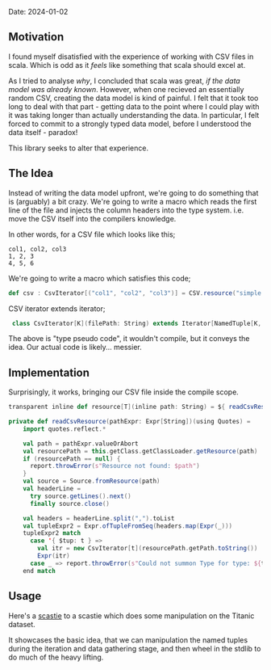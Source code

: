 
Date: 2024-01-02

## Motivation

I found myself disatisfied with the experience of working with CSV files in scala. Which is odd as it _feels_ like something that scala should excel at.

As I tried to analyse _why_, I concluded that scala was great, _if the data model was already known_. However, when one recieved an essentially random CSV, creating the data model is kind of painful. I felt that it took too long to deal with that part - getting data to the point where I could play with it was taking longer than actually understanding the data. In particular, I felt forced to commit to a strongly typed data model, before I understood the data itself - paradox!

This library seeks to alter that experience.

## The Idea

Instead of writing the data model upfront, we're going to do something that is (arguably) a bit crazy. We're going to write a macro which reads the first line of the file and injects the column headers into the type system. i.e. move the CSV itself into the compilers knowledge.

In other words, for a CSV file which looks like this;

```csv
col1, col2, col3
1, 2, 3
4, 5, 6
```

We're going to write a macro which satisfies this code;

```scala sc:nocompile
def csv : CsvIterator[("col1", "col2", "col3")] = CSV.resource("simple.csv")
```
CSV iterator extends iterator;

```scala sc:nocompile
 class CsvIterator[K](filePath: String) extends Iterator[NamedTuple[K, Tuple[String]]]
```
The above is "type pseudo code", it wouldn't compile, but it conveys the idea. Our actual code is likely... messier.

## Implementation

Surprisingly, it works, bringing our CSV file inside the compile scope.

```scala sc:nocompile
transparent inline def resource[T](inline path: String) = ${ readCsvResource('path) }

private def readCsvResource(pathExpr: Expr[String])(using Quotes) =
    import quotes.reflect.*

    val path = pathExpr.valueOrAbort
    val resourcePath = this.getClass.getClassLoader.getResource(path)
    if (resourcePath == null) {
      report.throwError(s"Resource not found: $path")
    }
    val source = Source.fromResource(path)
    val headerLine =
      try source.getLines().next()
      finally source.close()

    val headers = headerLine.split(",").toList
    val tupleExpr2 = Expr.ofTupleFromSeq(headers.map(Expr(_)))
    tupleExpr2 match
      case '{ $tup: t } =>
        val itr = new CsvIterator[t](resourcePath.getPath.toString())
        Expr(itr)
      case _ => report.throwError(s"Could not summon Type for type: ${tupleExpr2.show}")
    end match

```


## Usage

Here's a [scastie](https://scastie.scala-lang.org/Quafadas/2JoRN3v8SHK63uTYGtKdlw/26) to a scastie which does some manipulation on the Titanic dataset.

It showcases the basic idea, that we can manipulation the named tuples during the iteration and data gathering stage, and then wheel in the stdlib to do much of the heavy lifting.

